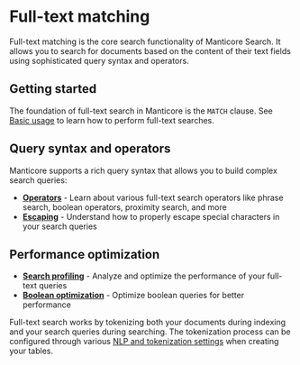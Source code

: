 # Full-text matching

Full-text matching is the core search functionality of Manticore Search. It allows you to search for documents based on the content of their text fields using sophisticated query syntax and operators.

## Getting started

The foundation of full-text search in Manticore is the `MATCH` clause. See [Basic usage](Basic_usage.md) to learn how to perform full-text searches.

## Query syntax and operators

Manticore supports a rich query syntax that allows you to build complex search queries:

* **[Operators](Operators.md)** - Learn about various full-text search operators like phrase search, boolean operators, proximity search, and more
* **[Escaping](Escaping.md)** - Understand how to properly escape special characters in your search queries

## Performance optimization

* **[Search profiling](Profiling.md)** - Analyze and optimize the performance of your full-text queries
* **[Boolean optimization](Boolean_optimization.md)** - Optimize boolean queries for better performance

Full-text search works by tokenizing both your documents during indexing and your search queries during searching. The tokenization process can be configured through various [NLP and tokenization settings](../../Creating_a_table/NLP_and_tokenization/Data_tokenization.md) when creating your tables.

<!-- proofread -->